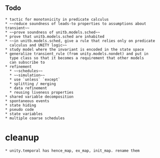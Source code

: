 

## Todo ##

    * tactic for monotonicity in predicate calculus
    * ~~reduce soundness of leads-to properties to assumptions about transient~~
	* ~~prove soundness of unitb.models.sched~~
	* prove that unitb.models.sched are inhabited
	* ~~in unitb.models.sched, give a rule that relies only on predicate
      calculus and UNITY logic~~
	* study model where the invariant is encoded in the state space
	* generalize transient_rule (from unity.models.nondet) and put in
      type class so that it becomes a requirement that other models
      can subscribe to
	* refinement
	  * ~~schedules~~
	  * ~~simulation~~
	  * use `unless` `except`
	  * splitting / merging
	  * data refinement
	  * reusing liveness properties
	* shared variable decomposition
	* spontaneous events
	* state hiding
	* pseudo code
	* state variables
	* multiple coarse schedules

# cleanup #

    * unity.temporal has hence_map, ex_map, init_map. rename them
